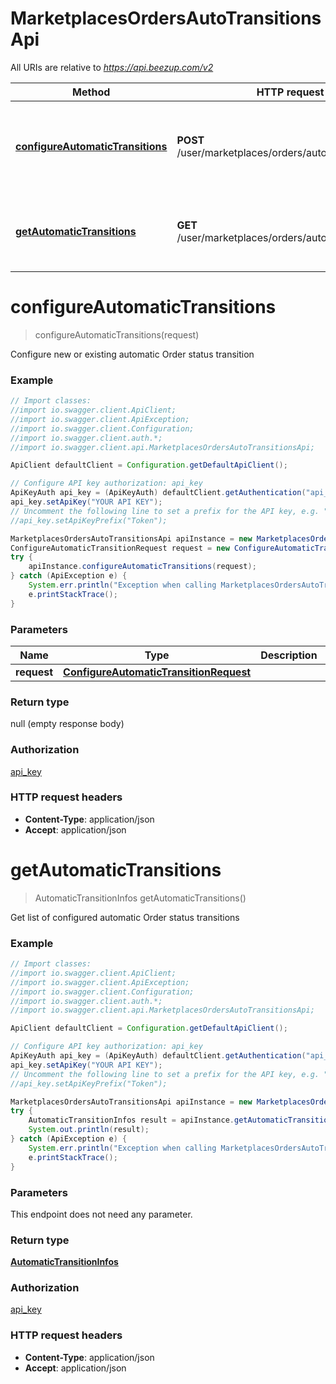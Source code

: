 # MarketplacesOrdersAutoTransitionsApi

All URIs are relative to *https://api.beezup.com/v2*

Method | HTTP request | Description
------------- | ------------- | -------------
[**configureAutomaticTransitions**](MarketplacesOrdersAutoTransitionsApi.md#configureAutomaticTransitions) | **POST** /user/marketplaces/orders/automaticTransitions | Configure new or existing automatic Order status transition
[**getAutomaticTransitions**](MarketplacesOrdersAutoTransitionsApi.md#getAutomaticTransitions) | **GET** /user/marketplaces/orders/automaticTransitions | Get list of configured automatic Order status transitions


<a name="configureAutomaticTransitions"></a>
# **configureAutomaticTransitions**
> configureAutomaticTransitions(request)

Configure new or existing automatic Order status transition

### Example
```java
// Import classes:
//import io.swagger.client.ApiClient;
//import io.swagger.client.ApiException;
//import io.swagger.client.Configuration;
//import io.swagger.client.auth.*;
//import io.swagger.client.api.MarketplacesOrdersAutoTransitionsApi;

ApiClient defaultClient = Configuration.getDefaultApiClient();

// Configure API key authorization: api_key
ApiKeyAuth api_key = (ApiKeyAuth) defaultClient.getAuthentication("api_key");
api_key.setApiKey("YOUR API KEY");
// Uncomment the following line to set a prefix for the API key, e.g. "Token" (defaults to null)
//api_key.setApiKeyPrefix("Token");

MarketplacesOrdersAutoTransitionsApi apiInstance = new MarketplacesOrdersAutoTransitionsApi();
ConfigureAutomaticTransitionRequest request = new ConfigureAutomaticTransitionRequest(); // ConfigureAutomaticTransitionRequest | 
try {
    apiInstance.configureAutomaticTransitions(request);
} catch (ApiException e) {
    System.err.println("Exception when calling MarketplacesOrdersAutoTransitionsApi#configureAutomaticTransitions");
    e.printStackTrace();
}
```

### Parameters

Name | Type | Description  | Notes
------------- | ------------- | ------------- | -------------
 **request** | [**ConfigureAutomaticTransitionRequest**](ConfigureAutomaticTransitionRequest.md)|  |

### Return type

null (empty response body)

### Authorization

[api_key](../README.md#api_key)

### HTTP request headers

 - **Content-Type**: application/json
 - **Accept**: application/json

<a name="getAutomaticTransitions"></a>
# **getAutomaticTransitions**
> AutomaticTransitionInfos getAutomaticTransitions()

Get list of configured automatic Order status transitions

### Example
```java
// Import classes:
//import io.swagger.client.ApiClient;
//import io.swagger.client.ApiException;
//import io.swagger.client.Configuration;
//import io.swagger.client.auth.*;
//import io.swagger.client.api.MarketplacesOrdersAutoTransitionsApi;

ApiClient defaultClient = Configuration.getDefaultApiClient();

// Configure API key authorization: api_key
ApiKeyAuth api_key = (ApiKeyAuth) defaultClient.getAuthentication("api_key");
api_key.setApiKey("YOUR API KEY");
// Uncomment the following line to set a prefix for the API key, e.g. "Token" (defaults to null)
//api_key.setApiKeyPrefix("Token");

MarketplacesOrdersAutoTransitionsApi apiInstance = new MarketplacesOrdersAutoTransitionsApi();
try {
    AutomaticTransitionInfos result = apiInstance.getAutomaticTransitions();
    System.out.println(result);
} catch (ApiException e) {
    System.err.println("Exception when calling MarketplacesOrdersAutoTransitionsApi#getAutomaticTransitions");
    e.printStackTrace();
}
```

### Parameters
This endpoint does not need any parameter.

### Return type

[**AutomaticTransitionInfos**](AutomaticTransitionInfos.md)

### Authorization

[api_key](../README.md#api_key)

### HTTP request headers

 - **Content-Type**: application/json
 - **Accept**: application/json

